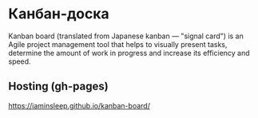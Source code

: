 # Канбан-доска

Kanban board (translated from Japanese kanban — "signal card") is an Agile project management tool that helps to visually present tasks, determine the amount of work in progress and increase its efficiency and speed.

## Hosting (gh-pages)

https://iaminsleep.github.io/kanban-board/
